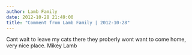 ```yaml
---
author: Lamb Family
date: 2012-10-28 21:49:00
title: "Comment from Lamb Family | 2012-10-28"
---
```

Cant wait to leave my cats there they proberly wont want to come home, very nice place. Mikey Lamb

